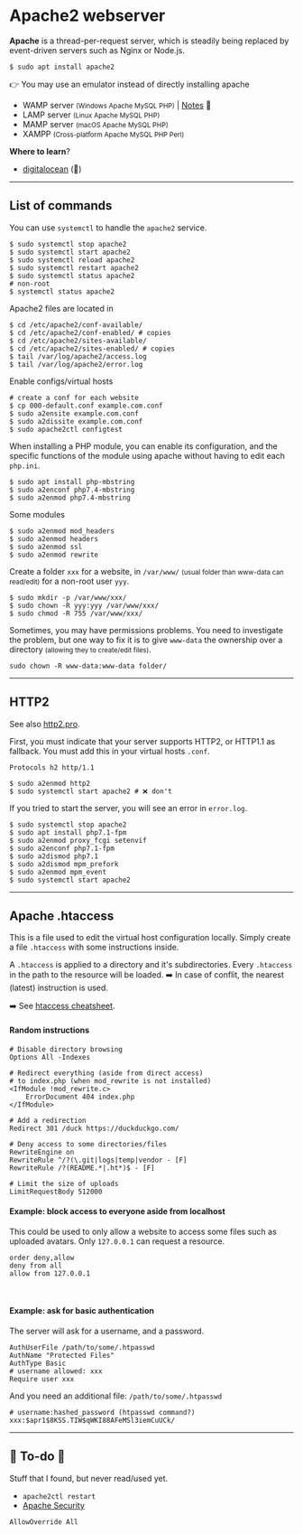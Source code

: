 # Apache2 webserver

<div class="row row-cols-md-2"><div>

**Apache** is a thread-per-request server, which is steadily being replaced by event-driven servers such as Nginx or Node.js.

```
$ sudo apt install apache2
```
</div><div>

👉 You may use an emulator instead of directly installing apache

* WAMP server <small>(Windows Apache MySQL PHP)</small> | [Notes](wamp.md) 🚀
* LAMP server <small>(Linux Apache MySQL PHP)</small>
* MAMP server <small>(macOS Apache MySQL PHP)</small>
* XAMPP <small>(Cross-platform Apache MySQL PHP Perl)</small>

**Where to learn**?

* [digitalocean](https://www.digitalocean.com/community/tags/apache) (🤗)
</div></div>

<hr class="sep-both">

## List of commands

<div class="row row-cols-md-2"><div>

You can use `systemctl` to handle the `apache2` service.

```
$ sudo systemctl stop apache2
$ sudo systemctl start apache2
$ sudo systemctl reload apache2
$ sudo systemctl restart apache2
$ sudo systemctl status apache2
# non-root
$ systemctl status apache2
```

Apache2 files are located in

```
$ cd /etc/apache2/conf-available/
$ cd /etc/apache2/conf-enabled/ # copies
$ cd /etc/apache2/sites-available/
$ cd /etc/apache2/sites-enabled/ # copies
$ tail /var/log/apache2/access.log
$ tail /var/log/apache2/error.log
```

Enable configs/virtual hosts

```
# create a conf for each website
$ cp 000-default.conf example.com.conf
$ sudo a2ensite example.com.conf
$ sudo a2dissite example.com.conf
$ sudo apache2ctl configtest
```
</div><div>

When installing a PHP module, you can enable its configuration, and the specific functions of the module using apache without having to edit each `php.ini`.

```
$ sudo apt install php-mbstring
$ sudo a2enconf php7.4-mbstring
$ sudo a2enmod php7.4-mbstring
```

Some modules

```
$ sudo a2enmod mod_headers
$ sudo a2enmod headers
$ sudo a2enmod ssl
$ sudo a2enmod rewrite
```

Create a folder `xxx` for a website, in `/var/www/` <small>(usual folder than www-data can read/edit)</small> for a non-root user `yyy`.

```
$ sudo mkdir -p /var/www/xxx/
$ sudo chown -R yyy:yyy /var/www/xxx/
$ sudo chmod -R 755 /var/www/xxx/
```

Sometimes, you may have permissions problems. You need to investigate the problem, but one way to fix it is to give `www-data` the ownership over a directory <small>(allowing they to create/edit files)</small>.

```
sudo chown -R www-data:www-data folder/
```
</div></div>

<hr class="sep-both">

## HTTP2

<div class="row row-cols-md-2"><div>

See also [http2.pro](https://http2.pro/doc/Apache).

First, you must indicate that your server supports HTTP2, or HTTP1.1 as fallback. You must add this in your virtual hosts `.conf`.

```apacheconf
Protocols h2 http/1.1
```

```
$ sudo a2enmod http2
$ sudo systemctl start apache2 # ❌ don't
```
</div><div>

If you tried to start the server, you will see an error in `error.log`.

```
$ sudo systemctl stop apache2
$ sudo apt install php7.1-fpm
$ sudo a2enmod proxy_fcgi setenvif
$ sudo a2enconf php7.1-fpm
$ sudo a2dismod php7.1
$ sudo a2dismod mpm_prefork
$ sudo a2enmod mpm_event
$ sudo systemctl start apache2
```
</div></div>

<hr class="sep-both">

## Apache .htaccess

<div class="row row-cols-md-2"><div>

This is a file used to edit the virtual host configuration locally. Simply create a file `.htaccess` with some instructions inside.

A `.htaccess` is applied to a directory and it's subdirectories. Every `.htaccess` in the path to the resource will be loaded. ➡️ In case of conflit, the nearest (latest) instruction is used.

➡️ See [htaccess cheatsheet](https://htaccesscheatsheet.com/).

#### Random instructions

<p></p>

```apacheconf
# Disable directory browsing
Options All -Indexes

# Redirect everything (aside from direct access)
# to index.php (when mod_rewrite is not installed)
<IfModule !mod_rewrite.c>
	ErrorDocument 404 index.php
</IfModule>

# Add a redirection
Redirect 301 /duck https://duckduckgo.com/

# Deny access to some directories/files
RewriteEngine on
RewriteRule ^/?(\.git|logs|temp|vendor - [F]
RewriteRule /?(README.*|.ht*)$ - [F]

# Limit the size of uploads
LimitRequestBody 512000
```
</div><div>

#### Example: block access to everyone aside from localhost

This could be used to only allow a website to access some files such as uploaded avatars. Only `127.0.0.1` can request a resource.

```apacheconf
order deny,allow
deny from all
allow from 127.0.0.1
```

<br>

#### Example: ask for basic authentication

The server will ask for a username, and a password.

```apacheconf
AuthUserFile /path/to/some/.htpasswd
AuthName "Protected Files"
AuthType Basic
# username allowed: xxx
Require user xxx
```

And you need an additional file: `/path/to/some/.htpasswd`

```apacheconf
# username:hashed_password (htpasswd command?)
xxx:$apr1$8KSS.TIW$qWKI88AFeMSl3iemCuUCk/
```
</div></div>

<hr class="sep-both">

## 👻 To-do 👻

Stuff that I found, but never read/used yet.

<div class="row row-cols-md-2"><div>

* `apache2ctl restart`
* [Apache Security](https://www.tecmint.com/apache-security-tips/)

```apacheconf
AllowOverride All
```
</div><div>
</div></div>